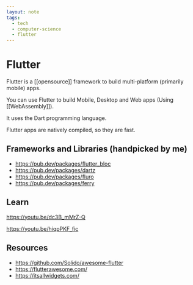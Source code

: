 ```yaml
---
layout: note
tags:
  - tech
  - computer-science
  - flutter
---
```


# Flutter

Flutter is a [[opensource]] framework to build multi-platform (primarily mobile) apps.

You can use Flutter to build Mobile, Desktop and Web apps (Using [[WebAssembly]]).

It uses the Dart programming language.

Flutter apps are natively compiled, so they are fast.

## Frameworks and Libraries (handpicked by me)

- https://pub.dev/packages/flutter_bloc
- https://pub.dev/packages/dartz
- https://pub.dev/packages/fluro
- https://pub.dev/packages/ferry

## Learn

https://youtu.be/dc3B_mMrZ-Q

https://youtu.be/hiqpPKF_fic

## Resources

- https://github.com/Solido/awesome-flutter
- https://flutterawesome.com/
- https://itsallwidgets.com/
